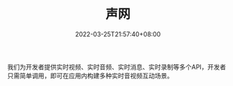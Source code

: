 ﻿---
weight: 
title: "声网"
description: "我们为开发者提供实时视频、实时音频、实时消息、实时录制等多个API，开发者只需简单调用，即可在应用内构建多种实时音视频互动场景。"
date: 2022-03-25T21:57:40+08:00
lastmod: 2022-03-25T16:45:40+08:00
draft: false
authors: ["Metabd"]
featuredImage: "611.png"
link: "https://www.agora.io/cn"
tags: ["声网","基础设施"]
categories: ["navigation"]
navigation: ["基础设施"]
lightgallery: true
toc: true
pinned: false
recommend: false
recommend1: false
---
我们为开发者提供实时视频、实时音频、实时消息、实时录制等多个API，开发者只需简单调用，即可在应用内构建多种实时音视频互动场景。
